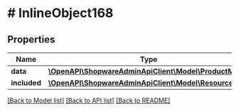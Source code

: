 # # InlineObject168

## Properties

Name | Type | Description | Notes
------------ | ------------- | ------------- | -------------
**data** | [**\OpenAPI\ShopwareAdminApiClient\Model\ProductMedia**](ProductMedia.md) |  | [optional]
**included** | [**\OpenAPI\ShopwareAdminApiClient\Model\Resource[]**](Resource.md) |  | [optional]

[[Back to Model list]](../../README.md#models) [[Back to API list]](../../README.md#endpoints) [[Back to README]](../../README.md)

